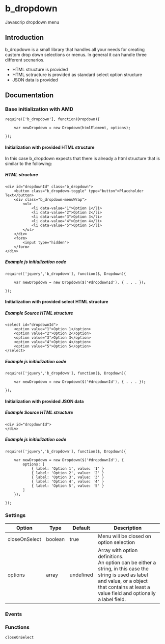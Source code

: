 # b_dropdown
Javascrip dropdown menu

## Introduction

b_dropdown is a small library that handles all your needs for creating custom drop down selections or menus. In general 
it can handle three different scenarios.
- HTML structure is provided
- HTML sctructure is provided as standard select option structure
- JSON data is provided


## Documentation

### Base initialization with AMD

	require(['b_dropdown'], function(Dropdown){
	
    	var newDropdown = new Dropdown(htmlElement, options);
    	
    });
    
#### Initialization with provided HTML structure
In this case b_dropdown expects that there is already a html structure that is similar to the following:
	
##### HTML structure	
	<div id="dropdownId" class="b_dropdown">
		<button class="b_dropdown-toggle" type="button">Placeholder Text</button>
		<div class="b_dropdown-menuWrap">
			<ul>
				<li data-value="1">Option 1</li>
				<li data-value="2">Option 2</li>
				<li data-value="3">Option 3</li>
				<li data-value="4">Option 4</li>
				<li data-value="5">Option 5</li>
			</ul>
		</div>
		<form>
			<input type="hidden">
		</form>
	</div>
	
##### Example js initialization code	

	require(['jquery','b_dropdown'], function($, Dropdown){
	
    	var newDropdown = new Dropdown($('#dropdownId'), { . . . });
    	
    });
    
    
#### Initialization with provided select HTML structure 

##### Example Source HTML structure	
	<select id="dropdownId">
		<option value="1">Option 1</option>
		<option value="2">Option 2</option>
		<option value="3">Option 3</option>
		<option value="4">Option 4</option>
		<option value="5">Option 5</option>
	</select>
	
##### Example js initialization code	

	require(['jquery','b_dropdown'], function($, Dropdown){
	
    	var newDropdown = new Dropdown($('#dropdownId'), { . . . });
    	
    });


#### Initialization with provided JSON data

##### Example Source HTML structure	
	<div id="dropdownId">
	</div>
	
##### Example js initialization code	

	require(['jquery','b_dropdown'], function($, Dropdown){
	
    	var newDropdown = new Dropdown($('#dropdownId'), {
    		options: [
    			{ label: 'Option 1', value: '1' }
    			{ label: 'Option 2', value: '2' }
    			{ label: 'Option 3', value: '3' }
    			{ label: 'Option 4', value: '4' }
    			{ label: 'Option 5', value: '5' }
    		]
    	});
    	
    });
    

### Settings

Option | Type | Default | Description
------ | ---- | ------- | ------------
closeOnSelect | boolean | true | Menu will be closed on option selection
options | array | undefined | Array with option definitions.<br>An option can be either a string, in this case the string is used as label and value, or a object that contains at least a value field and optionally a label field.


### Events



### Functions

	closeOnSelect


